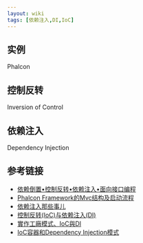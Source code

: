 ```yaml
---
layout: wiki
tags: [依赖注入,DI,IoC]
---
```


## 实例

Phalcon

## 控制反转

Inversion of Control

## 依赖注入

Dependency Injection

## 参考链接

* [依赖倒置•控制反转•依赖注入•面向接口编程](http://www.cnblogs.com/aoyeyuyan/p/5495219.html)
* [Phalcon Framework的Mvc结构及启动流程](http://avnpc.com/pages/phalcon-mvc-process)
* [依赖注入那些事儿](http://www.cnblogs.com/leoo2sk/archive/2009/06/17/1504693.html)
* [控制反转(IoC)与依赖注入(DI)](https://notfalse.net/3/ioc-di)
* [實作工廠模式、IoC與DI](https://dotblogs.com.tw/joysdw12/2012/11/26/85081)
* [IoC容器和Dependency Injection模式](http://insights.thoughtworkers.org/injection/)
